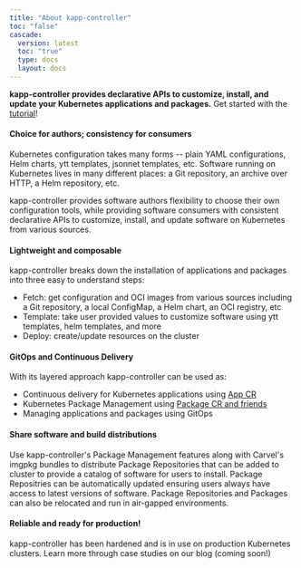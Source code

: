 ```yaml
---
title: "About kapp-controller"
toc: "false"
cascade:
  version: latest
  toc: "true"
  type: docs
  layout: docs
---
```


**kapp-controller provides declarative APIs to customize, install, and update your Kubernetes applications and packages.** Get started with the [tutorial](packaging-tutorial.md)!

#### Choice for authors; consistency for consumers
Kubernetes configuration takes many forms -- plain YAML configurations, Helm charts, ytt templates, jsonnet templates, etc.
Software running on Kubernetes lives in many different places: a Git repository, an archive over HTTP, a Helm repository, etc.

kapp-controller provides software authors flexibility to choose their own configuration tools, while providing software consumers with consistent declarative APIs to customize, install, and update software on Kubernetes from various sources.

#### Lightweight and composable
kapp-controller breaks down the installation of applications and packages into three easy to understand steps: 
- Fetch: get configuration and OCI images from various sources including a Git repository, a local ConfigMap, a Helm chart, an OCI registry, etc
- Template: take user provided values to customize software using ytt templates, helm templates, and more
- Deploy: create/update resources on the cluster

#### GitOps and Continuous Delivery
With its layered approach kapp-controller can be used as:
- Continuous delivery for Kubernetes applications using [App CR](app-spec.md)
- Kubernetes Package Management using [Package CR and friends](packaging.md)
- Managing applications and packages using GitOps

#### Share software and build distributions
Use kapp-controller's Package Management features along with Carvel's imgpkg bundles to distribute Package Repositories that can be added to cluster to provide a catalog of software for users to install. Package Repositries can be automatically updated ensuring users always have access to latest versions of software. Package Repositories and Packages can also be relocated and run in air-gapped environments.

#### Reliable and ready for production!
kapp-controller has been hardened and is in use on production Kubernetes clusters. Learn more through case studies on our blog (coming soon!)